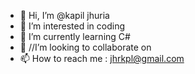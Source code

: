 - 👋 Hi, I’m @kapil jhuria
- 👀 I’m interested in coding
- 🌱 I’m currently learning C#
- 💞️ //I’m looking to collaborate on
- 📫 How to reach me : jhrkpl@gmail.com

<!---
kapiljhuria/kapiljhuria is a ✨ special ✨ repository because its `README.md` (this file) appears on your GitHub profile.
You can click the Preview link to take a look at your changes.
--->
